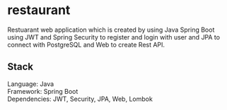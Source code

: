 # restaurant
Restuarant web application which is created by using Java Spring Boot using JWT and Spring Security to register and login with user
and JPA to connect with PostgreSQL and Web to create Rest API.

## Stack
Language: Java </br>
Framework: Spring Boot </br>
Dependencies: JWT, Security, JPA, Web, Lombok
